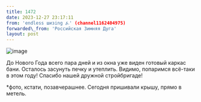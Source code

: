 ```yaml
---
title: 1472
date: 2023-12-27 23:17:11
from: 'endless шизing ⍼' (channel1162404975)
forwarded\_from: 'Российская Зимняя Дуга'
layout: post
---
```


![image](photos/photo_193@27-12-2023_23-17-11.jpg)

До Нового Года всего пара дней и из окна уже виден готовый каркас бани. Осталось засунуть печку и утеплить. Видимо, попаримся всё-таки в этом году! Спасибо нашей дружной стройбригаде!

*фото, кстати, позавчерашнее. Сегодня пришивали крышу, прямо в метель.
